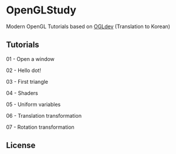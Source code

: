 # OpenGLStudy

Modern OpenGL Tutorials based on [OGLdev](http://ogldev.atspace.co.uk/) (Translation to Korean)

## Tutorials

01 - Open a window

02 - Hello dot!

03 - First triangle

04 - Shaders

05 - Uniform variables

06 - Translation transformation

07 - Rotation transformation



## License